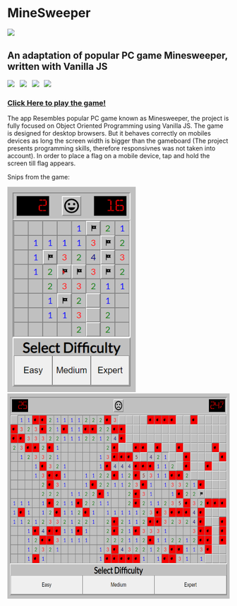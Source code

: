 # MineSweeper

<img width="10%" src="https://store-images.s-microsoft.com/image/apps.28842.13524891213395563.3155ab26-63ac-4a86-b838-a6c6e08b4611.d40aa5ad-007a-4f23-b04f-0d7380cdeda3?mode=scale&q=90&h=270&w=270&background=%230078D7"/>


## An adaptation of popular PC game Minesweeper, written with Vanilla JS
<img src="https://img.shields.io/badge/html5%20-%23e34f26.svg?&style=for-the-badge&logo=html5&logoColor=white" />&nbsp;&nbsp;
<img src="https://img.shields.io/badge/CSS3-1572B6?&style=for-the-badge&logo=css3&logoColor=white" />&nbsp;&nbsp;
<img src="https://img.shields.io/badge/JavaScript-F7DF1E?style=for-the-badge&logo=javascript&logoColor=black" />&nbsp;&nbsp;
<img src="https://img.shields.io/badge/OOP-F7DF1E?style=for-the-badge&logo=javascript&logoColor=black" />&nbsp;&nbsp;

### [Click Here to play the game!](https://bartek-swiderski92.github.io/minesweeper/)

The app Resembles popular PC game known as Minesweeper, the project is fully focused on Object Oriented Programming using Vanilla JS. The game is designed for desktop browsers.
But it behaves correctly on mobiles devices as long the screen width is bigger than the gameboard (The project presents programming skills, therefore responsivnes was not taken into account).
In order to place a flag on a mobile device, tap and hold the screen till flag appears.

Snips from the game:

<div>
<img height="465px" margin="20px" src="https://github.com/bartek-swiderski92/minesweeper/blob/master/snips/easy-win.png?raw=true"/>
<img height="465px" src="https://github.com/bartek-swiderski92/minesweeper/blob/master/snips/expert-defeat.png?raw=true"/>
</div>


